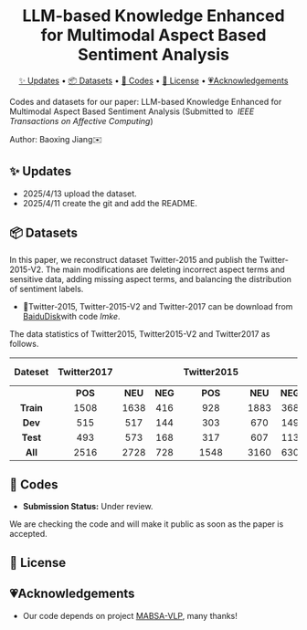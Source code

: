 
<h1 align="center">
LLM-based Knowledge Enhanced for Multimodal Aspect Based Sentiment Analysis
</h1>

<p align="center">
  <a href="#-Updates">✨ Updates</a> •
  <a href="#-Datasets">📦 Datasets</a> •
  <a href="#-related-templates">🔗 Codes</a> •
  <a href="#-license">🔑 License</a> •
  <a href="#-Acknowledgements">💗Acknowledgements</a>
</p>

Codes and datasets for our paper: LLM-based Knowledge Enhanced for Multimodal Aspect Based Sentiment Analysis (Submitted to  *IEEE Transactions on Affective Computing*)

Author: Baoxing Jiang✉️

## ✨ Updates
-  2025/4/13 upload the dataset.
- 2025/4/11 create the git and add the README.

## 📦 Datasets

In this paper, we reconstruct dataset Twitter-2015 and publish the Twitter-2015-V2. The main modifications are deleting incorrect aspect terms and sensitive data, adding missing aspect terms, and balancing the distribution of sentiment labels.

- 🔗Twitter-2015, Twitter-2015-V2 and Twitter-2017 can be download from [BaiduDisk](https://pan.baidu.com/s/1GaumC06rDVriL9StZseOmA)with code *lmke*.

The data statistics of Twitter2015, Twitter2015-V2 and Twitter2017 as follows.

|  Dateset  | Twitter2017 |         |         | Twitter2015 |         |         | Twitter2015-V2 |         |         |
| :-------: | :---------: | :-----: | :-----: | :---------: | :-----: | :-----: | :------------: | :-----: | :-----: |
|           |   **POS**   | **NEU** | **NEG** |   **POS**   | **NEU** | **NEG** |    **POS**     | **NEU** | **NEG** |
| **Train** |    1508     |  1638   |   416   |     928     |  1883   |   368   |      1483      |  1098   |   516   |
|  **Dev**  |     515     |   517   |   144   |     303     |   670   |   149   |      488       |   362   |   170   |
| **Test**  |     493     |   573   |   168   |     317     |   607   |   113   |      516       |   380   |   179   |
|  **All**  |    2516     |  2728   |   728   |    1548     |  3160   |   630   |      2487      |  1840   |   865   |


## 🔗 Codes

- **Submission Status:** Under review.

We are checking the code and will make it public as soon as the paper is accepted.

## 🔑 License


## 💗Acknowledgements
- Our code depends on project [MABSA-VLP](https://github.com/NUSTM/VLP-MABSA), many thanks!
